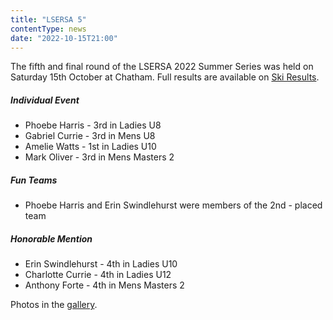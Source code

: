 ```yaml
---
title: "LSERSA 5"
contentType: news
date: "2022-10-15T21:00"
---
```


The fifth and final round of the LSERSA 2022 Summer Series was held on Saturday 15th October at
Chatham. Full results are available on [Ski Results](https://skiresults.co.uk/events/1186).

##### Individual Event
* Phoebe Harris - 3rd in Ladies U8
* Gabriel Currie - 3rd in Mens U8
* Amelie Watts - 1st in Ladies U10
* Mark Oliver - 3rd in Mens Masters 2

##### Fun Teams
* Phoebe Harris and Erin Swindlehurst were members of the 2nd - placed team 

##### Honorable Mention
* Erin Swindlehurst - 4th in Ladies U10
* Charlotte Currie - 4th in Ladies U12
* Anthony Forte - 4th in Mens Masters 2

Photos in the [gallery](/gallery/2022/221015_lsersa_5).
